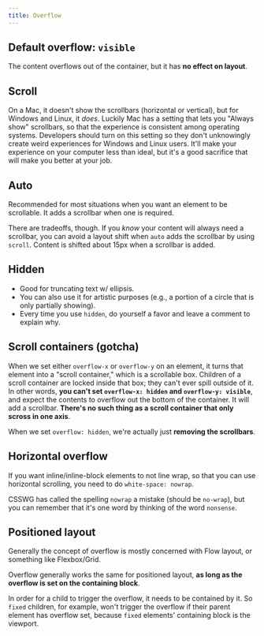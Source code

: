 ```yaml
---
title: Overflow
---
```


## Default overflow: `visible`

The content overflows out of the container, but it has **no effect on layout**.

## Scroll

On a Mac, it doesn't show the scrollbars (horizontal or vertical), but for Windows and Linux, it _does_. Luckily Mac has a setting that lets you "Always show" scrollbars, so that the experience is consistent among operating systems. Developers should turn on this setting so they don't unknowingly create weird experiences for Windows and Linux users. It'll make your experience on your computer less than ideal, but it's a good sacrifice that will make you better at your job.

## Auto

Recommended for most situations when you want an element to be scrollable. It adds a scrollbar when one is required.

There are tradeoffs, though. If you _know_ your content will always need a scrollbar, you can avoid a layout shift when `auto` adds the scrollbar by using `scroll`. Content is shifted about 15px when a scrollbar is added.

## Hidden

- Good for truncating text w/ ellipsis.
- You can also use it for artistic purposes (e.g., a portion of a circle that is only partially showing).
- Every time you use `hidden`, do yourself a favor and leave a comment to explain why.

## Scroll containers (gotcha)

When we set either `overflow-x` or `overflow-y` on an element, it turns that element into a "scroll container," which is a scrollable box. Children of a scroll container are locked inside that box; they can't ever spill outside of it. In other words, **you can't set `overflow-x: hidden` and `overflow-y: visible`**, and expect the contents to overflow out the bottom of the container. It will add a scrollbar. **There's no such thing as a scroll container that only scross in one axis**.

When we set `overflow: hidden`, we're actually just **removing the scrollbars**.

## Horizontal overflow

If you want inline/inline-block elements to not line wrap, so that you can use horizontal scrolling, you need to do `white-space: nowrap`.

CSSWG has called the spelling `nowrap` a mistake (should be `no-wrap`), but you can remember that it's one word by thinking of the word `nonsense`.

## Positioned layout

Generally the concept of overflow is mostly concerned with Flow layout, or something like Flexbox/Grid.

Overflow generally works the same for positioned layout, **as long as the overflow is set on the containing block**.

In order for a child to trigger the overflow, it needs to be contained by it. So `fixed` children, for example, won't trigger the overflow if their parent element has overflow set, because `fixed` elements' containing block is the viewport.
